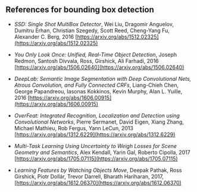 
## References for bounding box detection


- _SSD: Single Shot MultiBox Detector_, Wei Liu, Dragomir Anguelov, Dumitru Erhan, Christian Szegedy, Scott Reed, Cheng-Yang Fu, Alexander C. Berg, 
2016
[https://arxiv.org/abs/1512.02325](https://arxiv.org/abs/1512.02325)

- _You Only Look Once: Unified, Real-Time Object Detection_, Joseph Redmon, Santosh Divvala, Ross, Girshick, Ali Farhadi, 2016
[https://arxiv.org/abs/1506.02640](https://arxiv.org/abs/1506.02640)

- _DeepLab: Semantic Image Segmentation with Deep Convolutional Nets, Atrous Convolution, and Fully Connected CRFs_, Liang-Chieh Chen, George Papandreou, Iasonas Kokkinos, Kevin Murphy, Alan L. Yuille, 2016
[https://arxiv.org/abs/1606.00915](https://arxiv.org/abs/1606.00915)

- _OverFeat: Integrated Recognition, Localization and Detection using Convolutional Networks_, Pierre Sermanet, David Eigen, Xiang Zhang, Michael Mathieu, Rob Fergus, Yann LeCun, 2013
[https://arxiv.org/abs/1312.6229](https://arxiv.org/abs/1312.6229)

- _Multi-Task Learning Using Uncertainty to Weigh Losses for Scene Geometry and Semantics_, Alex Kendall, Yarin Gal, Roberto Cipolla, 2017
[https://arxiv.org/abs/1705.07115](https://arxiv.org/abs/1705.07115)

- _Learning Features by Watching Objects Move_, Deepak Pathak, Ross Girshick, Piotr Dollár, Trevor Darrell, Bharath Hariharan, 2017, [https://arxiv.org/abs/1612.06370](https://arxiv.org/abs/1612.06370)
